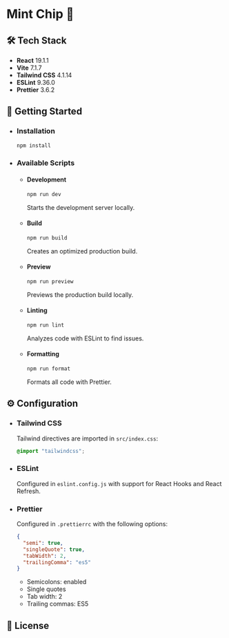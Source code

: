 # Mint Chip 🍃

## 🛠️ Tech Stack

- **React** 19.1.1
- **Vite** 7.1.7
- **Tailwind CSS** 4.1.14
- **ESLint** 9.36.0
- **Prettier** 3.6.2

## 🚀 Getting Started

* ### Installation

  ```bash
  npm install
  ```

* ### Available Scripts

  - #### Development
    ```bash
    npm run dev
    ```
    Starts the development server locally.

  - #### Build
    ```bash
    npm run build
    ```
    Creates an optimized production build.

  - #### Preview
    ```bash
    npm run preview
    ```
    Previews the production build locally.

  - #### Linting
    ```bash
    npm run lint
    ```
    Analyzes code with ESLint to find issues.

  - #### Formatting
    ```bash
    npm run format
    ```
    Formats all code with Prettier.

## ⚙️ Configuration

* ### Tailwind CSS
  Tailwind directives are imported in `src/index.css`:
  ```css
  @import "tailwindcss";
  ```

* ### ESLint
  Configured in `eslint.config.js` with support for React Hooks and React Refresh.

* ### Prettier
  Configured in `.prettierrc` with the following options:
  ```json
  {
    "semi": true,
    "singleQuote": true,
    "tabWidth": 2,
    "trailingComma": "es5"
  }
  ```
  - Semicolons: enabled
  - Single quotes
  - Tab width: 2
  - Trailing commas: ES5


## 📝 License

